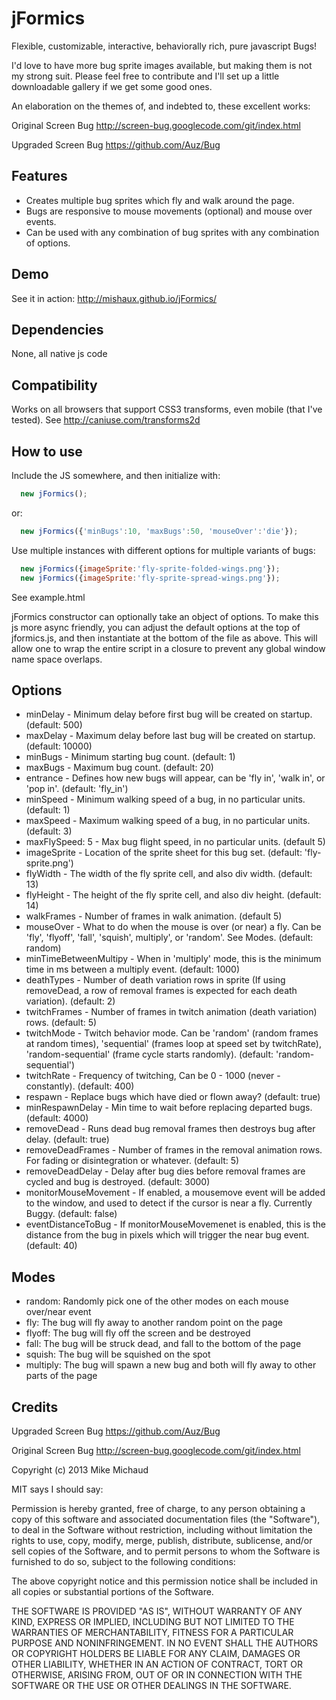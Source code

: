jFormics
===========

Flexible, customizable, interactive, behaviorally rich, pure javascript Bugs!

I'd love to have more bug sprite images available, but making them is not my strong suit. Please feel free to contribute and I'll set up a little downloadable gallery if we get some good ones.

An elaboration on the themes of, and indebted to, these excellent works:

Original Screen Bug http://screen-bug.googlecode.com/git/index.html

Upgraded Screen Bug https://github.com/Auz/Bug


Features
--------

* Creates multiple bug sprites which fly and walk around the page.
* Bugs are responsive to mouse movements (optional) and mouse over events.
* Can be used with any combination of bug sprites with any combination of options.

Demo
----

See it in action: http://mishaux.github.io/jFormics/


Dependencies
------------

None, all native js code


Compatibility
-------------

Works on all browsers that support CSS3 transforms, even mobile (that I've tested). See http://caniuse.com/transforms2d


How to use 
----------

Include the JS somewhere, and then initialize with:
```js
  new jFormics();
```
or:
```js
  new jFormics({'minBugs':10, 'maxBugs':50, 'mouseOver':'die'});
```

Use multiple instances with different options for multiple variants of bugs:

```js
  new jFormics({imageSprite:'fly-sprite-folded-wings.png'});
  new jFormics({imageSprite:'fly-sprite-spread-wings.png'});
```

See example.html 

jFormics constructor can optionally take an object of options. To make this js more async friendly, you can adjust the default options at the top of jformics.js, and then instantiate at the bottom of the file as above. This will allow one to wrap the entire script in a closure to prevent any global window name space overlaps.


Options
-------

* minDelay - Minimum delay before first bug will be created on startup. (default: 500)
* maxDelay - Maximum delay before last bug will be created on startup. (default: 10000)
* minBugs - Minimum starting bug count. (default: 1)
* maxBugs - Maximum bug count. (default: 20)
* entrance - Defines how new bugs will appear, can be 'fly in', 'walk in', or 'pop in'. (default: 'fly_in')
* minSpeed - Minimum walking speed of a bug, in no particular units. (default: 1)
* maxSpeed - Maximum walking speed of a bug, in no particular units. (default: 3)
* maxFlySpeed: 5 - Max bug flight speed, in no particular units. (default 5)
* imageSprite - Location of the sprite sheet for this bug set. (default: 'fly-sprite.png')
* flyWidth - The width of the fly sprite cell, and also div width. (default: 13)
* flyHeight - The height of the fly sprite cell, and also div height. (default: 14)
* walkFrames - Number of frames in walk animation. (default 5)
* mouseOver - What to do when the mouse is over (or near) a fly. Can be 'fly', 'flyoff', 'fall', 'squish', multiply', or 'random'. See Modes. (default: random)
* minTimeBetweenMultipy - When in 'multiply' mode, this is the minimum time in ms between a multiply event. (default: 1000)
* deathTypes - Number of death variation rows in sprite (If using removeDead, a row of removal frames is expected for each death variation). (default: 2)
* twitchFrames - Number of frames in twitch animation (death variation) rows. (default: 5)
* twitchMode - Twitch behavior mode. Can be 'random' (random frames at random times), 'sequential' (frames loop at speed set by twitchRate), 'random-sequential' (frame cycle starts randomly). (default: 'random-sequential')
* twitchRate - Frequency of twitching, Can be 0 - 1000 (never - constantly). (default: 400)
* respawn - Replace bugs which have died or flown away? (default: true)
* minRespawnDelay - Min time to wait before replacing departed bugs. (default: 4000)
* removeDead - Runs dead bug removal frames then destroys bug after delay. (default: true)
* removeDeadFrames - Number of frames in the removal animation rows. For fading or disintegration or whatever. (default: 5)
* removeDeadDelay - Delay after bug dies before removal frames are cycled and bug is destroyed. (default: 3000)
* monitorMouseMovement - If enabled, a mousemove event will be added to the window, and used to detect if the cursor is near a fly. Currently Buggy. (default: false)
* eventDistanceToBug - If monitorMouseMovemenet is enabled, this is the distance from the bug in pixels which will trigger the near bug event. (default: 40)



Modes
-----

* random: Randomly pick one of the other modes on each mouse over/near event
* fly: The bug will fly away to another random point on the page
* flyoff: The bug will fly off the screen and be destroyed
* fall: The bug will be struck dead, and fall to the bottom of the page
* squish: The bug will be squished on the spot
* multiply: The bug will spawn a new bug and both will fly away to other parts of the page

Credits
-------

Upgraded Screen Bug https://github.com/Auz/Bug

Original Screen Bug http://screen-bug.googlecode.com/git/index.html

Copyright (c) 2013 Mike Michaud

MIT says I should say:

Permission is hereby granted, free of charge, to any person obtaining a copy
of this software and associated documentation files (the "Software"), to deal
in the Software without restriction, including without limitation the rights
to use, copy, modify, merge, publish, distribute, sublicense, and/or sell
copies of the Software, and to permit persons to whom the Software is
furnished to do so, subject to the following conditions:

The above copyright notice and this permission notice shall be included in
all copies or substantial portions of the Software.

THE SOFTWARE IS PROVIDED "AS IS", WITHOUT WARRANTY OF ANY KIND, EXPRESS OR
IMPLIED, INCLUDING BUT NOT LIMITED TO THE WARRANTIES OF MERCHANTABILITY,
FITNESS FOR A PARTICULAR PURPOSE AND NONINFRINGEMENT. IN NO EVENT SHALL THE
AUTHORS OR COPYRIGHT HOLDERS BE LIABLE FOR ANY CLAIM, DAMAGES OR OTHER
LIABILITY, WHETHER IN AN ACTION OF CONTRACT, TORT OR OTHERWISE, ARISING FROM,
OUT OF OR IN CONNECTION WITH THE SOFTWARE OR THE USE OR OTHER DEALINGS IN
THE SOFTWARE.